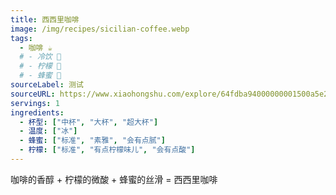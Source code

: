 ```yaml
---
title: 西西里咖啡
image: /img/recipes/sicilian-coffee.webp
tags:
  - 咖啡 ☕
  # - 冷饮 🧊
  # - 柠檬 🍋
  # - 蜂蜜 🍯
sourceLabel: 测试
sourceURL: https://www.xiaohongshu.com/explore/64fdba94000000001500a5e2
servings: 1
ingredients:
  - 杯型: ["中杯", "大杯", "超大杯"]
  - 温度: ["冰"]
  - 蜂蜜: ["标准", "素雅", "会有点腻"]
  - 柠檬: ["标准", "有点柠檬味儿", "会有点酸"]
---
```


咖啡的香醇 + 柠檬的微酸 + 蜂蜜的丝滑 = 西西里咖啡
